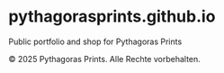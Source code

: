 # pythagorasprints.github.io
Public portfolio and shop for Pythagoras Prints

© 2025 Pythagoras Prints. Alle Rechte vorbehalten.
